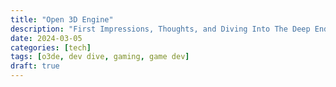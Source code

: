 ```yaml
---
title: "Open 3D Engine"
description: "First Impressions, Thoughts, and Diving Into The Deep End"
date: 2024-03-05
categories: [tech]
tags: [o3de, dev dive, gaming, game dev]
draft: true
---
```

